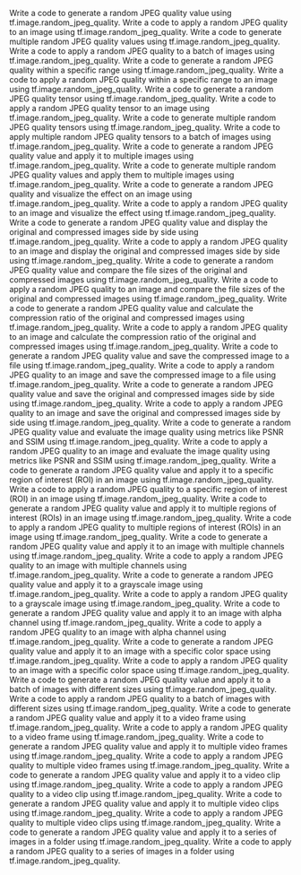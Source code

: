 Write a code to generate a random JPEG quality value using tf.image.random_jpeg_quality.
Write a code to apply a random JPEG quality to an image using tf.image.random_jpeg_quality.
Write a code to generate multiple random JPEG quality values using tf.image.random_jpeg_quality.
Write a code to apply a random JPEG quality to a batch of images using tf.image.random_jpeg_quality.
Write a code to generate a random JPEG quality within a specific range using tf.image.random_jpeg_quality.
Write a code to apply a random JPEG quality within a specific range to an image using tf.image.random_jpeg_quality.
Write a code to generate a random JPEG quality tensor using tf.image.random_jpeg_quality.
Write a code to apply a random JPEG quality tensor to an image using tf.image.random_jpeg_quality.
Write a code to generate multiple random JPEG quality tensors using tf.image.random_jpeg_quality.
Write a code to apply multiple random JPEG quality tensors to a batch of images using tf.image.random_jpeg_quality.
Write a code to generate a random JPEG quality value and apply it to multiple images using tf.image.random_jpeg_quality.
Write a code to generate multiple random JPEG quality values and apply them to multiple images using tf.image.random_jpeg_quality.
Write a code to generate a random JPEG quality and visualize the effect on an image using tf.image.random_jpeg_quality.
Write a code to apply a random JPEG quality to an image and visualize the effect using tf.image.random_jpeg_quality.
Write a code to generate a random JPEG quality value and display the original and compressed images side by side using tf.image.random_jpeg_quality.
Write a code to apply a random JPEG quality to an image and display the original and compressed images side by side using tf.image.random_jpeg_quality.
Write a code to generate a random JPEG quality value and compare the file sizes of the original and compressed images using tf.image.random_jpeg_quality.
Write a code to apply a random JPEG quality to an image and compare the file sizes of the original and compressed images using tf.image.random_jpeg_quality.
Write a code to generate a random JPEG quality value and calculate the compression ratio of the original and compressed images using tf.image.random_jpeg_quality.
Write a code to apply a random JPEG quality to an image and calculate the compression ratio of the original and compressed images using tf.image.random_jpeg_quality.
Write a code to generate a random JPEG quality value and save the compressed image to a file using tf.image.random_jpeg_quality.
Write a code to apply a random JPEG quality to an image and save the compressed image to a file using tf.image.random_jpeg_quality.
Write a code to generate a random JPEG quality value and save the original and compressed images side by side using tf.image.random_jpeg_quality.
Write a code to apply a random JPEG quality to an image and save the original and compressed images side by side using tf.image.random_jpeg_quality.
Write a code to generate a random JPEG quality value and evaluate the image quality using metrics like PSNR and SSIM using tf.image.random_jpeg_quality.
Write a code to apply a random JPEG quality to an image and evaluate the image quality using metrics like PSNR and SSIM using tf.image.random_jpeg_quality.
Write a code to generate a random JPEG quality value and apply it to a specific region of interest (ROI) in an image using tf.image.random_jpeg_quality.
Write a code to apply a random JPEG quality to a specific region of interest (ROI) in an image using tf.image.random_jpeg_quality.
Write a code to generate a random JPEG quality value and apply it to multiple regions of interest (ROIs) in an image using tf.image.random_jpeg_quality.
Write a code to apply a random JPEG quality to multiple regions of interest (ROIs) in an image using tf.image.random_jpeg_quality.
Write a code to generate a random JPEG quality value and apply it to an image with multiple channels using tf.image.random_jpeg_quality.
Write a code to apply a random JPEG quality to an image with multiple channels using tf.image.random_jpeg_quality.
Write a code to generate a random JPEG quality value and apply it to a grayscale image using tf.image.random_jpeg_quality.
Write a code to apply a random JPEG quality to a grayscale image using tf.image.random_jpeg_quality.
Write a code to generate a random JPEG quality value and apply it to an image with alpha channel using tf.image.random_jpeg_quality.
Write a code to apply a random JPEG quality to an image with alpha channel using tf.image.random_jpeg_quality.
Write a code to generate a random JPEG quality value and apply it to an image with a specific color space using tf.image.random_jpeg_quality.
Write a code to apply a random JPEG quality to an image with a specific color space using tf.image.random_jpeg_quality.
Write a code to generate a random JPEG quality value and apply it to a batch of images with different sizes using tf.image.random_jpeg_quality.
Write a code to apply a random JPEG quality to a batch of images with different sizes using tf.image.random_jpeg_quality.
Write a code to generate a random JPEG quality value and apply it to a video frame using tf.image.random_jpeg_quality.
Write a code to apply a random JPEG quality to a video frame using tf.image.random_jpeg_quality.
Write a code to generate a random JPEG quality value and apply it to multiple video frames using tf.image.random_jpeg_quality.
Write a code to apply a random JPEG quality to multiple video frames using tf.image.random_jpeg_quality.
Write a code to generate a random JPEG quality value and apply it to a video clip using tf.image.random_jpeg_quality.
Write a code to apply a random JPEG quality to a video clip using tf.image.random_jpeg_quality.
Write a code to generate a random JPEG quality value and apply it to multiple video clips using tf.image.random_jpeg_quality.
Write a code to apply a random JPEG quality to multiple video clips using tf.image.random_jpeg_quality.
Write a code to generate a random JPEG quality value and apply it to a series of images in a folder using tf.image.random_jpeg_quality.
Write a code to apply a random JPEG quality to a series of images in a folder using tf.image.random_jpeg_quality.